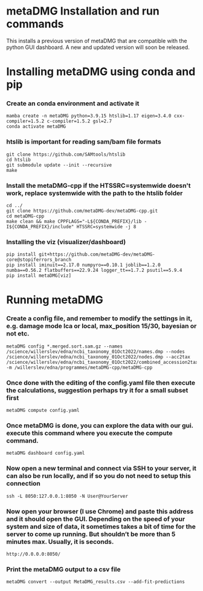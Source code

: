 # metaDMG Installation and run commands
This installs a previous version of metaDMG that are compatible with the python GUI dashboard. A new and updated version will soon be released.

# Installing metaDMG using conda and pip

### Create an conda environment and activate it
```
mamba create -n metaDMG python=3.9.15 htslib=1.17 eigen=3.4.0 cxx-compiler=1.5.2 c-compiler=1.5.2 gsl=2.7
conda activate metaDMG
```

### htslib is important for reading sam/bam file formats
```
git clone https://github.com/SAMtools/htslib
cd htslib
git submodule update --init --recursive
make
```

### Install the metaDMG-cpp if the HTSSRC=systemwide doesn't work, replace systemwide with the path to the htslib folder
```
cd ../
git clone https://github.com/metaDMG-dev/metaDMG-cpp.git
cd metaDMG-cpp
make clean && make CPPFLAGS="-L${CONDA_PREFIX}/lib -I${CONDA_PREFIX}/include" HTSSRC=systemwide -j 8
```

### Installing the viz (visualizer/dashboard) 
```
pip install git+https://github.com/metaDMG-dev/metaDMG-core@stopiferrors_branch
pip install iminuit==2.17.0 numpyro==0.10.1 joblib==1.2.0 numba==0.56.2 flatbuffers==22.9.24 logger_tt==1.7.2 psutil==5.9.4
pip install metaDMG[viz]
```

# Running metaDMG

### Create a config file, and remember to modify the settings in it, e.g. damage mode lca or local, max_position 15/30, bayesian or not etc.
```
metaDMG config *.merged.sort.sam.gz --names /science/willerslev/edna/ncbi_taxonomy_01Oct2022/names.dmp --nodes /science/willerslev/edna/ncbi_taxonomy_01Oct2022/nodes.dmp --acc2tax /science/willerslev/edna/ncbi_taxonomy_01Oct2022/combined_accession2taxid_20221112.gz -m /willerslev/edna/programmes/metaDMG-cpp/metaDMG-cpp
```

### Once done with the editing of the config.yaml file then execute the calculations, suggestion perhaps try it for a small subset first
```
metaDMG compute config.yaml
```

### Once metaDMG is done, you can explore the data with our gui. execute this command where you execute the compute command.
```
metaDMG dashboard config.yaml
```

### Now open a new terminal and connect via SSH to your server, it can also be run locally, and if so you do not need to setup this connection
```
ssh -L 8050:127.0.0.1:8050 -N User@YourServer
```

### Now open your browser (I use Chrome) and paste this address and it should open the GUI. Depending on the speed of your system and size of data, it sometimes takes a bit of time for the server to come up running. But shouldn’t be more than 5 minutes max. Usually, it is seconds. 
```
http://0.0.0.0:8050/
```

### Print the metaDMG output to a csv file
```
metaDMG convert --output MetaDMG_results.csv --add-fit-predictions
```

